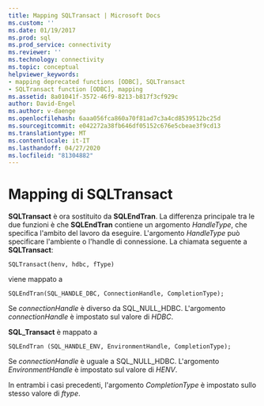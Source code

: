 ```yaml
---
title: Mapping SQLTransact | Microsoft Docs
ms.custom: ''
ms.date: 01/19/2017
ms.prod: sql
ms.prod_service: connectivity
ms.reviewer: ''
ms.technology: connectivity
ms.topic: conceptual
helpviewer_keywords:
- mapping deprecated functions [ODBC], SQLTransact
- SQLTransact function [ODBC], mapping
ms.assetid: 8a01041f-3572-46f9-8213-b817f3cf929c
author: David-Engel
ms.author: v-daenge
ms.openlocfilehash: 6aaa056fca860a70f81ad7c3a4cd8539512bc25d
ms.sourcegitcommit: e042272a38fb646df05152c676e5cbeae3f9cd13
ms.translationtype: MT
ms.contentlocale: it-IT
ms.lasthandoff: 04/27/2020
ms.locfileid: "81304882"
---
```

# <a name="sqltransact-mapping"></a>Mapping di SQLTransact
**SQLTransact** è ora sostituito da **SQLEndTran**. La differenza principale tra le due funzioni è che **SQLEndTran** contiene un argomento *HandleType*, che specifica l'ambito del lavoro da eseguire. L'argomento *HandleType* può specificare l'ambiente o l'handle di connessione. La chiamata seguente a **SQLTransact**:  
  
```  
SQLTransact(henv, hdbc, fType)  
```  
  
 viene mappato a  
  
```  
SQLEndTran(SQL_HANDLE_DBC, ConnectionHandle, CompletionType);  
```  
  
 Se *connectionHandle* è diverso da SQL_NULL_HDBC. L'argomento *connectionHandle* è impostato sul valore di *HDBC*.  
  
 **SQL_Transact** è mappato a  
  
```  
SQLEndTran (SQL_HANDLE_ENV, EnvironmentHandle, CompletionType);  
```  
  
 Se *connectionHandle* è uguale a SQL_NULL_HDBC. L'argomento *EnvironmentHandle* è impostato sul valore di *HENV*.  
  
 In entrambi i casi precedenti, l'argomento *CompletionType* è impostato sullo stesso valore di *ftype*.

